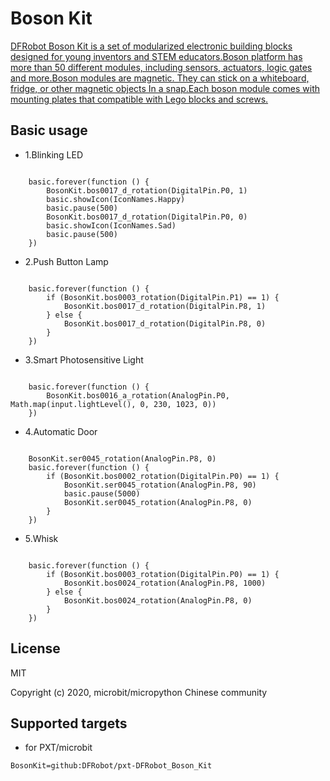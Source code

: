 # Boson Kit

[DFRobot Boson Kit is a set of modularized electronic building blocks designed for young inventors and STEM educators.Boson platform has more than 50 different modules, including sensors, actuators, logic gates and more.Boson modules are magnetic. They can stick on a whiteboard, fridge, or other magnetic objects In a snap.Each boson module comes with mounting plates that compatible with Lego blocks and screws.](https://www.dfrobot.com/product-1742.html)


## Basic usage

* 1.Blinking LED

```blocks

    basic.forever(function () {
        BosonKit.bos0017_d_rotation(DigitalPin.P0, 1)
        basic.showIcon(IconNames.Happy)
        basic.pause(500)
        BosonKit.bos0017_d_rotation(DigitalPin.P0, 0)
        basic.showIcon(IconNames.Sad)
        basic.pause(500)
    })

```
* 2.Push Button Lamp 

```blocks

    basic.forever(function () {
        if (BosonKit.bos0003_rotation(DigitalPin.P1) == 1) {
            BosonKit.bos0017_d_rotation(DigitalPin.P8, 1)
        } else {
            BosonKit.bos0017_d_rotation(DigitalPin.P8, 0)
        }
    })

```
* 3.Smart Photosensitive Light

```blocks

    basic.forever(function () {
        BosonKit.bos0016_a_rotation(AnalogPin.P0, Math.map(input.lightLevel(), 0, 230, 1023, 0))
    })

```
* 4.Automatic Door

```blocks

    BosonKit.ser0045_rotation(AnalogPin.P8, 0)
    basic.forever(function () {
        if (BosonKit.bos0002_rotation(DigitalPin.P0) == 1) {
            BosonKit.ser0045_rotation(AnalogPin.P8, 90)
            basic.pause(5000)
            BosonKit.ser0045_rotation(AnalogPin.P8, 0)
        }
    })

```
* 5.Whisk

```blocks

    basic.forever(function () {
        if (BosonKit.bos0003_rotation(DigitalPin.P0) == 1) {
            BosonKit.bos0024_rotation(AnalogPin.P8, 1000)
        } else {
            BosonKit.bos0024_rotation(AnalogPin.P8, 0)
        }
    })

```
## License

MIT

Copyright (c) 2020, microbit/micropython Chinese community  

## Supported targets

* for PXT/microbit


```package
BosonKit=github:DFRobot/pxt-DFRobot_Boson_Kit
```



